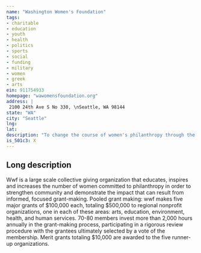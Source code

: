 ```yaml
---
name: "Washington Women's Foundation"
tags:
- charitable
- education
- youth
- health
- politics
- sports
- social
- funding
- military
- women
- greek
- arts
ein: 911754933
homepage: "wawomensfoundation.org"
address: |
 2100 24th Ave S No 330, \nSeattle, WA 98144
state: "WA"
city: "Seattle"
lng: 
lat: 
description: "To change the course of women's philanthropy through the power of collective giving. "
is_501c3: X
---
```


## Long description

Wwf is a large scale collective giving organization that educates, inspires and increases the number of women committed to philanthropy in order to strengthen community and demonstrate the impact that can result from informed, focused grant-making. Pooled grant making: wwf makes five major grants of $100,000 each, totaling $500,000 to regional nonprofit organizations, one in each of these areas: arts, education, environment, health, and human services. 70-80 members invest more than 2,000 hours annually in the grant-making process, participating in a rigorous review procedure with the grantees ultimately selected by a vote of the membership. Merit grants totaling $10,000 are awarded to the five runner-up organizations. 
